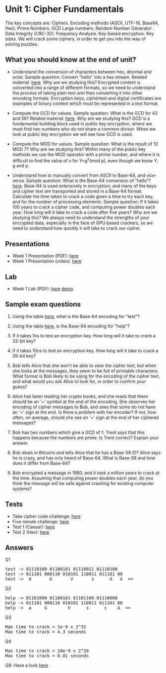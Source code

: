 # Unit 1: Cipher Fundamentals

The key concepts are: Ciphers. Encoding methods (ASCII, UTF-16, Base64, Hex). Prime Numbers. GCD Large numbers. Random Number Generator . Data Integrity (CRC-32). Frequency Analysis. Key-based encryption. Key sizes. We will crack some ciphers, in order to get you into the way of solving puzzles.

## What you should know at the end of unit?

* Understand the conversion of characters between hex, decimal and octal. Sample question: Convert "hello" into a hex stream. Related material: [here](https://asecuritysite.com/Coding/ascii). Why are we studying this? Encrypted content is converted into a range of different formats, so we need to understand the process of taking plain text and then converting it into other encoding formats. Encryption keys, ciphertext and digital certificates are examples of binary content which must be represented in a text format.
* Compute the GCD for values. Sample question: What is the GCD for 42 and 56? Related material: [here](https://asecuritysite.com/encryption/gcd). Why are we studying this? GCD is a fundamental building block used in public key encryption, where we must find two numbers who do not share a common divisor. When we look at public key encryption we will see how GCD is used.
* Compute the MOD for values. Sample question: What is the result of 13 MOD 7? Why are we studying this? Within many of the public key methods we use the MOD operator with a prime number, and where it is difficult to find the value of x for Y=g<sup>x</sup>(mod p), even though we know Y, g and p. 

* Understand how to manually convert from ASCII to Base-64, and vice-versa. Sample question: What is the Base-64 conversion of “hello”? [here](https://asecuritysite.com/Coding/ascii). Base-64 is used extensively in encryption, and many of the keys and cipher text are transported and stored in a Base-64 format.
Calculate the time taken to crack a code given a time to try each key, and for the number of processing elements. Sample question: If it takes 100 years to crack a cipher code, and computing power doubles each year. How long will it take to crack a code after five years? Why are we studying this? We always need to understand the strengths of your encrypted data, especially in the face of GPU based crackers, so we need to understand how quickly it will take to crack our cipher.

## Presentations

* Week 1 Presentation (PDF): [here](https://asecuritysite.com/public/chapter01_ciphers_fundamentals.pdf)
* Week 1 Presentation (video): [here](https://www.youtube.com/watch?v=zqmjUpJNcJA)

## Lab

* Week 1 Lab (PDF): [here](https://github.com/billbuchanan/esecurity/tree/master/unit01_cipher_fundamentals/lab) [demo](https://www.youtube.com/watch?v=v6H7lHblKes)

## Sample exam questions

1. Using the table [here](https://asecuritysite.com/public/test_table.pdf), what is the Base-64 encoding for "test"?

2. Using the table [here](https://asecuritysite.com/public/test_table.pdf), is the Base-64 encoding for "help"?

3. If it takes 1ns to test an encryption key. How long will it take to crack a 32-bit key?

4. If it takes 10ns to test an encryption key. How long will it take to crack a 20-bit key?

5. Bob tells Alice that she won't be able to view the cipher text, but when she looks at the messages, they seem to be full of printable characters. What format is Bob likely to be using for the encoding of the cipher text, and what would you ask Alice to look for, in order to confirm your guess?

6. Alice has been reading her crypto books, and she reads that there should be an '=' symbol at the end of the encoding. She observes her encoding of cipher messages to Bob, and sees that some do not have an '=' sign at the end. Is there a problem with her encoder? If not, how often, on average, should she see an '=' sign at the end of her ciphered messages?

7. Bob has two numbers which give a GCD of 1. Trent says that this happens because the numbers are prime. Is Trent correct? Explain your answer.

8. Bob deals in Bitcoins and tells Alice that he has a Base-58 ID? Alice says he is crazy, and has only heard of Base-64. What is Base-58 and how does it differ from Base-64?

9. Bob encrypted a message in 1980, and it took a million years to crack at the time. Assuming that computing power doubles each year, do you think the message will be safe against cracking for existing computer systems?

## Tests

* Take cipher code challenge: [here](https://asecuritysite.com/challenges/hex)
* Five minute challenge: [here](https://asecuritysite.com/challenges/scramb)
* Test 1 (Caesar): [here](https://asecuritysite.com/tests/tests?sortBy=caesar)
* Test 2 (Hex): [here](https://asecuritysite.com/tests/tests?sortBy=hex01)


## Answers

Q1
<pre>
test -> 01110100 01100101 01110011 01110100 
test -> 011101 000110 010101 110011 011101 00 
test ->  d       G       V       z      d   A  ==
</pre>

Q2
<pre>
help -> 01101000 01100101 01101100 01110000 
help -> 011101 000110 010101 110011 011101 00 
help ->  a     G        V      s      c    A  ==
</pre>

Q3
<pre>
Max time to crack = 1e-9 x 2^32
Max time to crack = 4.3 seconds
</pre>

Q4
<pre>
Max time to crack = 10e-9 x 2^20
Max time to crack = 0.01 seconds
</pre>

Q8: Have a look [here](https://asecuritysite.com/encryption/base58)







